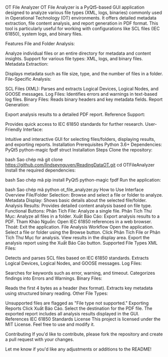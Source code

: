 OT File Analyzer
OT File Analyzer is a PyQt5-based GUI application designed to analyze various file types (XML, logs, binaries) commonly used in Operational Technology (OT) environments. It offers detailed metadata extraction, file content analysis, and report generation in PDF format. This tool is particularly useful for working with configurations like SCL files (IEC 61850), system logs, and binary files.

Features
File and Folder Analysis:

Analyze individual files or an entire directory for metadata and content insights.
Support for various file types: XML, logs, and binary files.
Metadata Extraction:

Displays metadata such as file size, type, and the number of files in a folder.
File-Specific Analysis:

SCL Files (XML): Parses and extracts Logical Devices, Logical Nodes, and GOOSE messages.
Log Files: Identifies errors and warnings in text-based log files.
Binary Files: Reads binary headers and key metadata fields.
Report Generation:

Export analysis results to a detailed PDF report.
Reference Support:

Provides quick access to IEC 61850 standards for further research.
User-Friendly Interface:

Intuitive and interactive GUI for selecting files/folders, displaying results, and exporting reports.
Installation
Prerequisites
Python 3.6+
Dependencies:
PyQt5
python-magic
fpdf
struct
Installation Steps
Clone the repository:

bash
Sao chép mã
git clone https://github.com/lindseynguyen/ReadingDataOT.git
cd OTFileAnalyzer
Install the required dependencies:

bash
Sao chép mã
pip install PyQt5 python-magic fpdf
Run the application:

bash
Sao chép mã
python ot_file_analyzer.py
How to Use
Interface Overview
File/Folder Selection: Browse and select a file or folder to analyze.
Metadata Display: Shows basic details about the selected file/folder.
Analysis Results: Provides detailed content analysis based on file type.
Functional Buttons:
Phân Tích File: Analyze a single file.
Phân Tích Thư Mục: Analyze all files in a folder.
Xuất Báo Cáo: Export analysis results to a PDF.
Tham Khảo Nguồn: Open IEC 61850 references in a web browser.
Thoát: Exit the application.
File Analysis Workflow
Open the application.
Select a file or folder using the Browse button.
Click Phân Tích File or Phân Tích Thư Mục for analysis.
View results in the display area.
Export the analysis report using the Xuất Báo Cáo button.
Supported File Types
XML Files:

Detects and parses SCL files based on IEC 61850 standards.
Extracts Logical Devices, Logical Nodes, and GOOSE messages.
Log Files:

Searches for keywords such as error, warning, and timeout.
Categorizes findings into Errors and Warnings.
Binary Files:

Reads the first 4 bytes as a header (hex format).
Extracts key metadata using structured binary reading.
Other File Types:

Unsupported files are flagged as "File type not supported."
Exporting Reports
Click Xuất Báo Cáo.
Select the destination for the PDF file.
The exported report includes all analysis results displayed in the GUI.
References
IEC 61850 Standards
License
This project is licensed under the MIT License. Feel free to use and modify it.

Contributing
If you'd like to contribute, please fork the repository and create a pull request with your changes.

Let me know if you'd like any adjustments or additions to the README!
